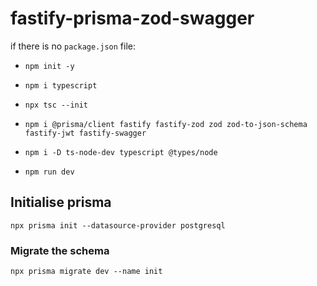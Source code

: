 # fastify-prisma-zod-swagger

if there is no `package.json` file:

- `npm init -y`

- `npm i typescript`

- `npx tsc --init `

- `npm i @prisma/client fastify fastify-zod zod zod-to-json-schema fastify-jwt fastify-swagger `

- `npm i -D ts-node-dev typescript @types/node`

- `npm run dev`

## Initialise prisma

`npx prisma init --datasource-provider postgresql`

### Migrate the schema

`npx prisma migrate dev --name init`
